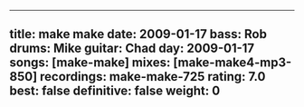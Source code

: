 
---
title: make make
date: 2009-01-17
bass:	Rob
drums:	Mike
guitar:	Chad
day: 2009-01-17
songs: [make-make]
mixes: [make-make4-mp3-850]
recordings: make-make-725
rating: 7.0
best: false
definitive: false
weight: 0
---
